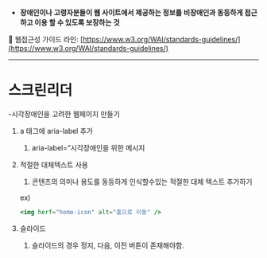 
-   **장애인이나 고령자분들이 웹 사이트에서 제공하는 정보를 비장애인과 동등하게 접근하고 이용 할 수 있도록 보장하는 것**

📍 웹접근성 가이드 라인: [](https://www.w3.org/WAI/standards-guidelines/)[https://www.w3.org/WAI/standards-guidelines/](https://www.w3.org/WAI/standards-guidelines/)

---

# 스크린리더

-시각장애인을 고려한 웹페이지 만들기

1.  a 태그에 aria-label 추가
    1.  aria-label=”시각장애인을 위한 메시지

1.  적절한 대체텍스트 사용
    
    1.  콘텐츠의 의미나 용도를 동등하게 인식할수있는 적절한 대체 텍스트 추가하기
    
    ex)
    
    ```jsx
    <img herf="home-icon" alt="홈으로 이동" />
    ```
    
2.  슬라이드
    
    1.  슬라이드의 경우 정지, 다음, 이전 버튼이 존재해야함.